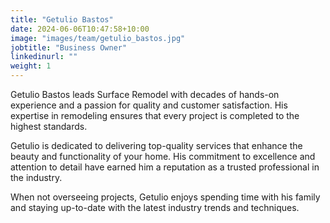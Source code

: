 ```yaml
---
title: "Getulio Bastos"
date: 2024-06-06T10:47:58+10:00
image: "images/team/getulio_bastos.jpg"
jobtitle: "Business Owner"
linkedinurl: ""
weight: 1
---
```


Getulio Bastos leads Surface Remodel with decades of hands-on experience and a passion for quality and customer satisfaction. His expertise in remodeling ensures that every project is completed to the highest standards.

Getulio is dedicated to delivering top-quality services that enhance the beauty and functionality of your home. His commitment to excellence and attention to detail have earned him a reputation as a trusted professional in the industry.

When not overseeing projects, Getulio enjoys spending time with his family and staying up-to-date with the latest industry trends and techniques.
